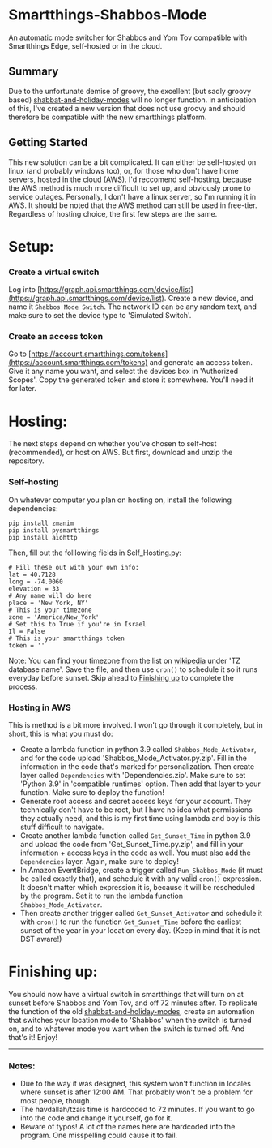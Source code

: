 # Smartthings-Shabbos-Mode
An automatic mode switcher for Shabbos and Yom Tov compatible with Smartthings Edge, self-hosted or in the cloud.


## Summary

Due to the unfortunate demise of groovy, the excellent (but sadly groovy based) [shabbat-and-holiday-modes](https://github.com/SmartThingsCommunity/SmartThingsPublic/blob/master/smartapps/shabbatholidaymode/shabbat-and-holiday-modes.src/shabbat-and-holiday-modes.groovy) will no longer function. in anticipation of this, I've created a new version that does not use groovy and should therefore be compatible with the new smartthings platform.

## Getting Started

This new solution can be a bit complicated. It can either be self-hosted on linux (and probably windows too), or, for those who don't have home servers, hosted in the cloud (AWS). I'd reccomend self-hosting, because the AWS method is much more difficult to set up, and obviously prone to service outages. Personally, I don't have a linux server, so I'm running it in AWS. It should be noted that the AWS method can still be used in free-tier. Regardless of hosting choice, the first few steps are the same.

# Setup:

### Create a virtual switch

Log into [https://graph.api.smartthings.com/device/list](https://graph.api.smartthings.com/device/list). Create a new device, and name it `Shabbos Mode Switch`. The network ID can be any random text, and make sure to set the device type to 'Simulated Switch'.

### Create an access token
Go to [https://account.smartthings.com/tokens](https://account.smartthings.com/tokens) and generate an access token. Give it any name you want, and select the devices box in 'Authorized Scopes'. Copy the generated token and store it somewhere. You'll need it for later.

# Hosting:

The next steps depend on whether you've chosen to self-host (recommended), or host on AWS. But first, download and unzip the repository.

### Self-hosting

On whatever computer you plan on hosting on, install the following dependencies:

```commandline
pip install zmanim
pip install pysmartthings
pip install aiohttp
```

Then, fill out the folllowing fields in Self_Hosting.py: 

```text
# Fill these out with your own info:
lat = 40.7128
long = -74.0060
elevation = 33
# Any name will do here
place = 'New York, NY'
# This is your timezone
zone = 'America/New_York'
# Set this to True if you're in Israel
Il = False
# This is your smartthings token
token = ''
```
Note: You can find your timezone from the list on [wikipedia](https://en.wikipedia.org/wiki/List_of_tz_database_time_zones#List) under 'TZ database name'.
Save the file, and then use `cron()` to schedule it so it runs everyday before sunset. Skip ahead to [Finishing up](https://github.com/clippycoder/Smartthings-Shabbos-Mode/blob/main/README.md#finishing-up) to complete the process.

### Hosting in AWS

This is method is a bit more involved. I won't go through it completely, but in short, this is what you must do:

- Create a lambda function in python 3.9 called `Shabbos_Mode_Activator`, and for the code upload 'Shabbos_Mode_Activator.py.zip'. Fill in the information in the code that's marked for personalization. Then create layer called `Dependencies` with 'Dependencies.zip'. Make sure to set 'Python 3.9' in 'compatible runtimes' option. Then add that layer to your function. Make sure to deploy the function!
- Generate root access and secret access keys for your account. They technically don't have to be root, but I have no idea what permissions they actually need, and this is my first time using lambda and boy is this stuff difficult to navigate.
- Create another lambda function called `Get_Sunset_Time` in python 3.9 and upload the code from 'Get_Sunset_Time.py.zip', and fill in your information + access keys in the code as well. You must also add the `Dependencies` layer. Again, make sure to deploy!
- In Amazon EventBridge, create a trigger called `Run_Shabbos_Mode` (it must be called exactly that), and schedule it with any valid `cron()` expression. It doesn't matter which expression it is, because it will be rescheduled by the program. Set it to run the lambda function `Shabbos_Mode_Activator`.
- Then create another trigger called `Get_Sunset_Activator` and schedule it with `cron()` to run the function `Get_Sunset_Time` before the earliest sunset of the year in your location every day. (Keep in mind that it is not DST aware!)

# Finishing up:

You should now have a virtual switch in smartthings that will turn on at sunset before Shabbos and Yom Tov, and off 72 minutes after. To replicate the function of the old [shabbat-and-holiday-modes](https://github.com/SmartThingsCommunity/SmartThingsPublic/blob/master/smartapps/shabbatholidaymode/shabbat-and-holiday-modes.src/shabbat-and-holiday-modes.groovy), create an automation that switches your location mode to 'Shabbos' when the switch is turned on, and to whatever mode you want when the switch is turned off. And that's it! Enjoy!

---
### Notes:
- Due to the way it was designed, this system won't function in locales where sunset is after 12:00 AM. That probably won't be a problem for most people, though.
- The havdallah/tzais time is hardcoded to 72 minutes. If you want to go into the code and change it yourself, go for it.
- Beware of typos! A lot of the names here are hardcoded into the program. One misspelling could cause it to fail.
